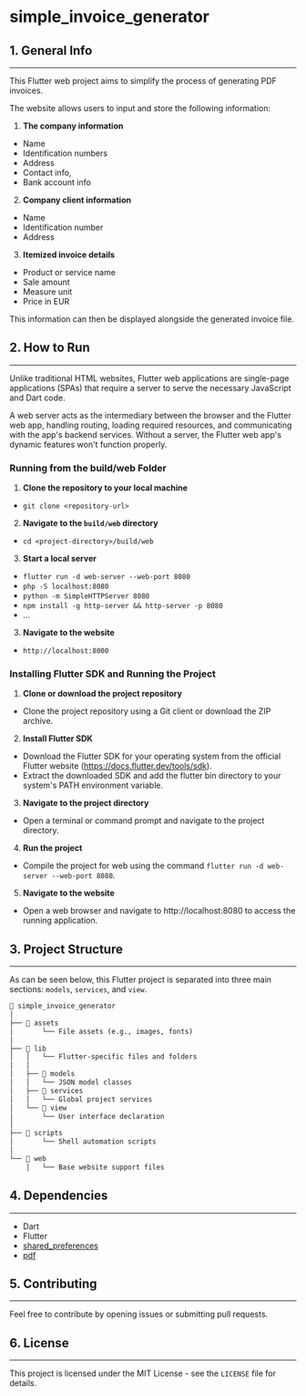 # simple_invoice_generator

## 1. **General Info**

---

This Flutter web project aims to simplify the process of generating PDF invoices.

The website allows users to input and store the following information:

1. **The company information**

- Name
- Identification numbers
- Address
- Contact info,
- Bank account info

2. **Company client information**

- Name
- Identification number
- Address

3. **Itemized invoice details**

- Product or service name
- Sale amount
- Measure unit
- Price in EUR

This information can then be displayed alongside the generated invoice file.

## 2. **How to Run**

---

Unlike traditional HTML websites, Flutter web applications are single-page applications (SPAs)
that require a server to serve the necessary JavaScript and Dart code.

A web server acts as the intermediary between the browser and the Flutter web app,
handling routing, loading required resources, and communicating with the app's backend services.
Without a server, the Flutter web app's dynamic features won't function properly.

### Running from the build/web Folder

1. **Clone the repository to your local machine**

- `git clone <repository-url>`

2. **Navigate to the `build/web` directory**

- `cd <project-directory>/build/web`

3. **Start a local server**

- `flutter run -d web-server --web-port 8080`
- `php -S localhost:8080`
- `python -m SimpleHTTPServer 8080`
- `npm install -g http-server && http-server -p 8080`
- ...

3. **Navigate to the website**

- `http://localhost:8000`

### Installing Flutter SDK and Running the Project

1. **Clone or download the project repository**

- Clone the project repository using a Git client or download the ZIP archive.

2. **Install Flutter SDK**

- Download the Flutter SDK for your operating system from the official Flutter website (https://docs.flutter.dev/tools/sdk).
- Extract the downloaded SDK and add the flutter bin directory to your system's PATH environment variable.

3. **Navigate to the project directory**

- Open a terminal or command prompt and navigate to the project directory.

4. **Run the project**

- Compile the project for web using the command `flutter run -d web-server --web-port 8080`.

5. **Navigate to the website**

- Open a web browser and navigate to http://localhost:8080 to access the running application.

## 3. **Project Structure**

---

As can be seen below, this Flutter project is separated into three main sections: `models`, `services`, and `view`.

```txt
📁 simple_invoice_generator
│
├── 📁 assets
│       └── File assets (e.g., images, fonts)
│
├── 📁 lib
│   │   └── Flutter-specific files and folders
│   │
│   ├── 📁 models
│   │   └── JSON model classes
│   ├── 📁 services
│   │   └── Global project services
│   └── 📁 view
│       └── User interface declaration
│
├── 📁 scripts
│       └── Shell automation scripts
│
└── 📁 web
    │   └── Base website support files
```

## 4. **Dependencies**

---

- Dart
- Flutter
- [shared_preferences](https://pub.dev/packages/shared_preferences)
- [pdf](https://pub.dev/packages/pdf)

## 5. **Contributing**

---

Feel free to contribute by opening issues or submitting pull requests.

## 6. **License**

---

This project is licensed under the MIT License - see the `LICENSE` file for details.

